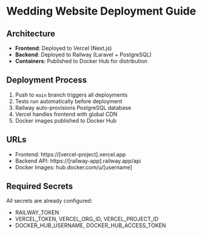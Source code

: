 # Wedding Website Deployment Guide

## Architecture
- **Frontend**: Deployed to Vercel (Next.js)
- **Backend**: Deployed to Railway (Laravel + PostgreSQL)
- **Containers**: Published to Docker Hub for distribution

## Deployment Process
1. Push to `main` branch triggers all deployments
2. Tests run automatically before deployment
3. Railway auto-provisions PostgreSQL database
4. Vercel handles frontend with global CDN
5. Docker images published to Docker Hub

## URLs
- Frontend: https://[vercel-project].vercel.app
- Backend API: https://[railway-app].railway.app/api
- Docker Images: hub.docker.com/u/[username]

## Required Secrets
All secrets are already configured:
- RAILWAY_TOKEN
- VERCEL_TOKEN, VERCEL_ORG_ID, VERCEL_PROJECT_ID  
- DOCKER_HUB_USERNAME, DOCKER_HUB_ACCESS_TOKEN